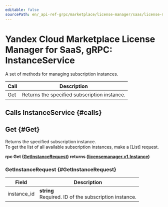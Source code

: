 ```yaml
---
editable: false
sourcePath: en/_api-ref-grpc/marketplace/license-manager/saas/license-manager/saas/api-ref/grpc/instance_service.md
---
```


# Yandex Cloud Marketplace License Manager for SaaS, gRPC: InstanceService

A set of methods for managing subscription instances.

| Call | Description |
| --- | --- |
| [Get](#Get) | Returns the specified subscription instance. |

## Calls InstanceService {#calls}

## Get {#Get}

Returns the specified subscription instance. <br>To get the list of all available subscription instances, make a [List] request.

**rpc Get ([GetInstanceRequest](#GetInstanceRequest)) returns ([licensemanager.v1.Instance](./instance_service#v1))**

### GetInstanceRequest {#GetInstanceRequest}

Field | Description
--- | ---
instance_id | **string**<br>Required. ID of the subscription instance. 


